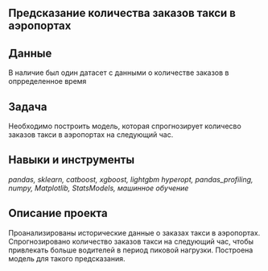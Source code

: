 ## Предсказание количества заказов такси в аэропортах


## Данные

В наличие был один датасет с данными о количестве заказов в опрределенное время

## Задача
Необходимо построить модель, которая спрогнозирует количесво заказов такси в аэропортах на следующий час.  

## Навыки и инструменты
*pandas, sklearn, catboost, xgboost, lightgbm hyperopt, pandas_profiling, numpy, Matplotlib, StatsModels,
машинное обучение*

## Описание проекта
Проанализированы исторические данные о заказах такси в аэропортах.  
Спрогнозировано количество заказов такси на следующий час, чтобы привлекать больше водителей в период пиковой нагрузки. 
Построена модель для такого предсказания.
